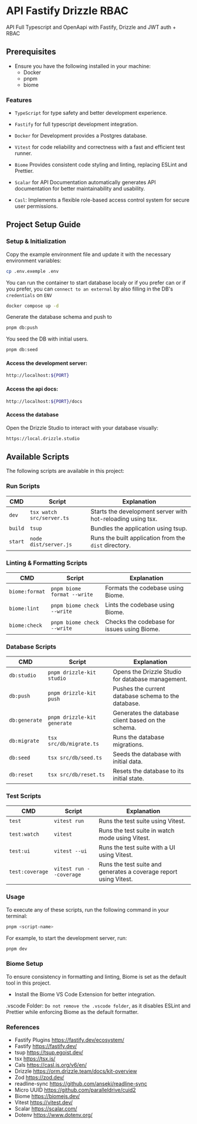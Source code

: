 # API Fastify Drizzle RBAC

API Full Typescript and OpenAapi  with Fastify, Drizzle and JWT auth + RBAC 

## Prerequisites
- Ensure you have the following installed in your machine:
  - Docker
  - pnpm
  - biome

### Features

- `TypeScript` for type safety and better development experience.

- `Fastify` for full typescript development integration.

- `Docker` for Development provides a Postgres database.

- `Vitest` for code reliability and correctness with a fast and efficient test runner.

- `Biome` Provides consistent code styling and linting, replacing ESLint and Prettier.

- `Scalar` for API Documentation automatically generates API documentation for better maintainability and usability.

- `Casl`: Implements a flexible role-based access control system for secure user permissions.


## Project Setup Guide


### Setup & Initialization

Copy the example environment file and update it with the necessary environment variables:

```bash
cp .env.exemple .env
```

You can run the container to start database localy
or if you prefer can or if you prefer, you can `connect to an external` by also filling in the DB's `credentials` on `ENV`

```bash
docker compose up -d
```

Generate the database schema and push to

```bash
pnpm db:push
```
You seed the DB with initial users.

```bash
pnpm db:seed
```

#### Access the development server:

```bash
http://localhost:${PORT}
```
#### Access the api docs:

```bash
http://localhost:${PORT}/docs
```

#### Access the database

Open the Drizzle Studio to interact with your database visually:
```bash
https://local.drizzle.studio
```

## Available Scripts

The following scripts are available in this project:

### Run Scripts
| CMD             | Script                      | Explanation                                                 |
| --------------- | --------------------------- | ----------------------------------------------------------- |
| `dev`           | `tsx watch src/server.ts`   | Starts the development server with hot-reloading using tsx. |
| `build`         | `tsup`                      | Bundles the application using tsup.                         |
| `start`         | `node dist/server.js`       | Runs the built application from the `dist` directory.       |

### Linting & Formatting Scripts
| CMD             | Script                      | Explanation                                                 |
| --------------- | --------------------------- | ----------------------------------------------------------- |
| `biome:format`  | `pnpm biome format --write` | Formats the codebase using Biome.                           |
| `biome:lint`    | `pnpm biome check --write`  | Lints the codebase using Biome.                             |
| `biome:check`   | `pnpm biome check --write`  | Checks the codebase for issues using Biome.                 |

### Database Scripts
| CMD             | Script                      | Explanation                                                 |
| --------------- | --------------------------- | ----------------------------------------------------------- |
| `db:studio`     | `pnpm drizzle-kit studio`   | Opens the Drizzle Studio for database management.           |
| `db:push`       | `pnpm drizzle-kit push`     | Pushes the current database schema to the database.         |
| `db:generate`   | `pnpm drizzle-kit generate` | Generates the database client based on the schema.          |
| `db:migrate`    | `tsx src/db/migrate.ts`     | Runs the database migrations.                               |
| `db:seed`       | `tsx src/db/seed.ts`        | Seeds the database with initial data.                       |
| `db:reset`      | `tsx src/db/reset.ts`       | Resets the database to its initial state.                   |

### Test Scripts
| CMD             | Script                      | Explanation                                                 |
| --------------- | --------------------------- | ----------------------------------------------------------- |
| `test`          | `vitest run`                | Runs the test suite using Vitest.                           |
| `test:watch`    | `vitest`                    | Runs the test suite in watch mode using Vitest.             |
| `test:ui`       | `vitest --ui`               | Runs the test suite with a UI using Vitest.                 |
| `test:coverage` | `vitest run --coverage`     | Runs the test suite and generates a coverage report using Vitest.   |

### Usage

To execute any of these scripts, run the following command in your terminal:

```sh
pnpm <script-name>
```

For example, to start the development server, run:

```sh
pnpm dev
```

### Biome Setup

To ensure consistency in formatting and linting, Biome is set as the default tool in this project.

- Install the Biome VS Code Extension for better integration.

.vscode Folder: `Do not remove the .vscode folder`, as it disables ESLint and Prettier while enforcing Biome as the default formatter.

### References

- Fastify Plugins https://fastify.dev/ecosystem/
- Fastify https://fastify.dev/
- tsup https://tsup.egoist.dev/
- tsx https://tsx.is/
- Cals https://casl.js.org/v6/en/
- Drizzle https://orm.drizzle.team/docs/kit-overview
- Zod https://zod.dev/
- readline-sync  https://github.com/anseki/readline-sync
- Micro UUID https://github.com/paralleldrive/cuid2
- Biome https://biomejs.dev/
- Vitest https://vitest.dev/
- Scalar https://scalar.com/
- Dotenv https://www.dotenv.org/
